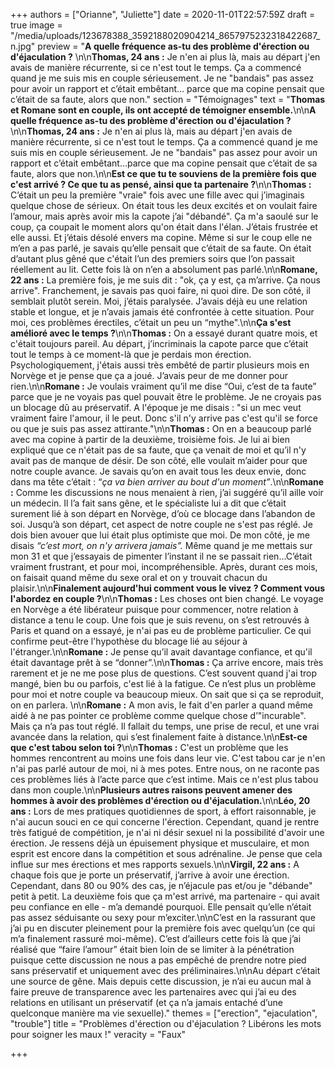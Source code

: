 +++
authors = ["Orianne", "Juliette"]
date = 2020-11-01T22:57:59Z
draft = true
image = "/media/uploads/123678388_3592188020904214_8657975232318422687_n.jpg"
preview = "**A quelle fréquence as-tu des problème d'érection ou d'éjaculation ?** \n\n**Thomas, 24 ans :** Je n'en ai plus là, mais au départ j'en avais de manière récurrente, si ce n'est tout le temps. Ça a commencé quand je me suis mis en couple sérieusement. Je ne \"bandais\" pas assez pour avoir un rapport et c’était embêtant… parce que ma copine pensait que c’était de sa faute, alors que non."
section = "Témoignages"
text = "**Thomas et Romane sont en couple, ils ont accepté de témoigner ensemble.**\n\n**A quelle fréquence as-tu des problème d'érection ou d'éjaculation ?**\n\n**Thomas, 24 ans :** Je n'en ai plus là, mais au départ j'en avais de manière récurrente, si ce n'est tout le temps. Ça a commencé quand je me suis mis en couple sérieusement. Je ne \"bandais\" pas assez pour avoir un rapport et c’était embêtant…parce que ma copine pensait que c’était de sa faute, alors que non.\n\n**Est ce que tu te souviens de la première fois que c'est arrivé ? Ce que tu as pensé, ainsi que ta partenaire ?**\n\n**Thomas :** C’était un peu la première \"vraie\" fois avec une fille avec qui j’imaginais quelque chose de sérieux. On était tous les deux excités et on voulait faire l’amour, mais après avoir mis la capote j’ai \"débandé\". Ça m'a saoulé sur le coup, ça coupait le moment alors qu'on était dans l'élan. J’étais frustrée et elle aussi. Et j’étais désolé envers ma copine. Même si sur le coup elle ne m’en a pas parlé, je savais qu’elle pensait que c’était de sa faute. On était d’autant plus gêné que c'était l’un des premiers soirs que l’on passait réellement au lit. Cette fois là on n’en a absolument pas parlé.\n\n**Romane, 22 ans :** La première fois, je me suis dit : \"ok, ça y est, ça m’arrive. Ça nous arrive\". Franchement, je savais pas quoi faire, ni quoi dire. De son côté, il semblait plutôt serein. Moi, j’étais paralysée. J’avais déjà eu une relation stable et longue, et je n’avais jamais été confrontée à cette situation. Pour moi, ces problèmes érectiles, c’était un peu un “mythe\".\n\n**Ça s'est amélioré avec le temps ?**\n\n**Thomas :** On a essayé durant quatre mois, et c'était toujours pareil. Au départ, j’incriminais la capote parce que c’était tout le temps à ce moment-là que je perdais mon érection. Psychologiquement, j'étais aussi très embêté de partir plusieurs mois en Norvège et je pense que ça a joué. J’avais peur de me donner pour rien.\n\n**Romane :** Je voulais vraiment qu’il me dise “Oui, c’est de ta faute” parce que je ne voyais pas quel pouvait être le problème. Je ne croyais pas un blocage dû au préservatif. A l'époque je me disais : \"si un mec veut vraiment faire l'amour, il le peut. Donc s'il n'y arrive pas c'est qu'il se force ou que je suis pas assez attirante.\"\n\n**Thomas :** On en a beaucoup parlé avec ma copine à partir de la deuxième, troisième fois. Je lui ai bien expliqué que ce n'était pas de sa faute, que ça venait de moi et qu’il n'y avait pas de manque de désir. De son côté, elle voulait m’aider pour que notre couple avance. Je savais qu’on en avait tous les deux envie, donc dans ma tête c’était : “_ça va bien arriver au bout d'un moment”_.\n\n**Romane :** Comme les discussions ne nous menaient à rien, j’ai suggéré qu’il aille voir un médecin. Il l’a fait sans gêne, et le spécialiste lui a dit que c’était surement lié à son départ en Norvège, d’où ce blocage dans l’abandon de soi. Jusqu’à son départ, cet aspect de notre couple ne s'est pas réglé. Je dois bien avouer que lui était plus optimiste que moi. De mon côté, je me disais _“c’est mort, on n'y arrivera jamais”._ Même quand je me mettais sur mon 31 et que j’essayais de pimenter l’instant il ne se passait rien…C’était vraiment frustrant, et pour moi, incompréhensible. Après, durant ces mois, on faisait quand même du sexe oral et on y trouvait chacun du plaisir.\n\n**Finalement aujourd'hui comment vous le vivez ? Comment vous l'abordez en couple ?**\n\n**Thomas :** Les choses ont bien changé. Le voyage en Norvège a été libérateur puisque pour commencer, notre relation à distance a tenu le coup. Une fois que je suis revenu, on s’est retrouvés à Paris et quand on a essayé, je n'ai pas eu de problème particulier. Ce qui confirme peut-être l'hypothèse du blocage lié au séjour à l'étranger.\n\n**Romane :** Je pense qu’il avait davantage confiance, et qu'il était davantage prêt à se “donner”.\n\n**Thomas :** Ça arrive encore, mais très rarement et je ne me pose plus de questions. C’est souvent quand j'ai trop mangé, bien bu ou parfois, c'est lié à la fatigue. Ce n’est plus un problème pour moi et notre couple va beaucoup mieux. On sait que si ça se reproduit, on en parlera. \n\n**Romane :** A mon avis, le fait d'en parler a quand même aidé à ne pas pointer ce problème comme quelque chose d’\"incurable\". Mais ça n’a pas tout réglé. Il fallait du temps, une prise de recul, et une vrai avancée dans la relation, qui s’est finalement faite à distance.\n\n**Est-ce que c'est tabou selon toi ?**\n\n**Thomas :** C'est un problème que les hommes rencontrent au moins une fois dans leur vie. C'est tabou car je n'en n'ai pas parlé autour de moi, ni à mes potes. Entre nous, on ne raconte pas ces problèmes liés à l’acte parce que c’est intime. Mais ce n'est plus tabou dans mon couple.\n\n**Plusieurs autres raisons peuvent amener des hommes à avoir des problèmes d'érection ou d'éjaculation.**\n\n**Léo, 20 ans :** Lors de mes pratiques quotidiennes de sport, à effort raisonnable, je n'ai aucun souci en ce qui concerne l'érection. Cependant, quand je rentre très fatigué de compétition, je n'ai ni désir sexuel ni la possibilité d'avoir une érection. Je ressens déjà un épuisement physique et musculaire, et mon esprit est encore dans la compétition et sous adrénaline. Je pense que cela influe sur mes érections et mes rapports sexuels.\n\n**Virgil, 22 ans :** A chaque fois que je porte un préservatif, j’arrive à avoir une érection. Cependant, dans 80 ou 90% des cas, je n’éjacule pas et/ou je \"débande\" petit à petit. La deuxième fois que ça m'est arrivé, ma partenaire - qui avait peu confiance en elle - m’a demandé pourquoi. Elle pensait qu’elle n’était pas assez séduisante ou sexy pour m’exciter.\n\nC’est en la rassurant que j’ai pu en discuter pleinement pour la première fois avec quelqu’un (ce qui m’a finalement rassuré moi-même). C’est d’ailleurs cette fois là que j’ai réalisé que “faire l’amour” était bien loin de se limiter à la pénétration puisque cette discussion ne nous a pas empêché de prendre notre pied sans préservatif et uniquement avec des préliminaires.\n\nAu départ c’était une source de gêne. Mais depuis cette discussion, je n’ai eu aucun mal à faire preuve de transparence avec les partenaires avec qui j’ai eu des relations en utilisant un préservatif (et ça n’a jamais entaché d’une quelconque manière ma vie sexuelle)."
themes = ["erection", "ejaculation", "trouble"]
title = "Problèmes d'érection ou d'éjaculation ? Libérons les mots pour soigner les maux !"
veracity = "Faux"

+++
